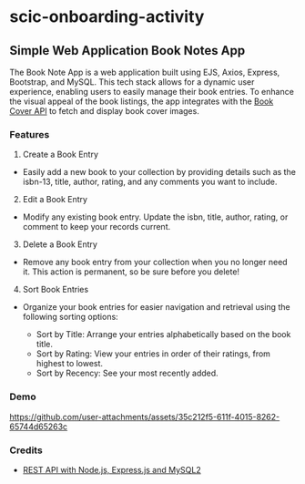 # scic-onboarding-activity

## Simple Web Application Book Notes App
The Book Note App is a web application built using EJS, Axios, Express, Bootstrap, and MySQL. This tech stack allows for a dynamic user experience, enabling users to easily manage their book entries. To enhance the visual appeal of the book listings, the app integrates with the [Book Cover API](https://github.com/w3slley/bookcover-api) to fetch and display book cover images. 

### Features
1. Create a Book Entry
  - Easily add a new book to your collection by providing details such as the isbn-13, title, author, rating, and any comments you want to include.
2. Edit a Book Entry
  - Modify any existing book entry. Update the isbn, title, author, rating, or comment to keep your records current.
3. Delete a Book Entry
  - Remove any book entry from your collection when you no longer need it. This action is permanent, so be sure before you delete!
4. Sort Book Entries
  - Organize your book entries for easier navigation and retrieval using the following sorting options:

    - Sort by Title: Arrange your entries alphabetically based on the book title.
    - Sort by Rating: View your entries in order of their ratings, from highest to lowest.
    - Sort by Recency: See your most recently added.

### Demo
https://github.com/user-attachments/assets/35c212f5-611f-4015-8262-65744d65263c

### Credits
- [REST API with Node.js, Express.js and MySQL2](
  https://medium.com/@sahni_hargun/rest-api-with-node-js-express-and-mysql2-86ea9f1db2b7)
  
